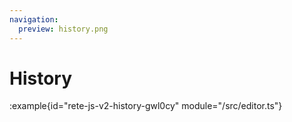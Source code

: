 ```yaml
---
navigation:
  preview: history.png
---
```


# History

:example{id="rete-js-v2-history-gwl0cy" module="/src/editor.ts"}

